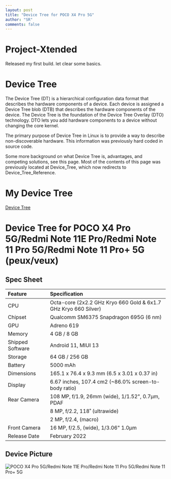 ```yaml
---
layout: post
title: "Device Tree for POCO X4 Pro 5G"
author: "SR"
comments: false
---
```


# Project-Xtended

Released my first build. let clear some basics.

# Device Tree

The Device Tree (DT) is a hierarchical configuration data format that describes the hardware components of a device. Each device is assigned a Device Tree blob (DTB) that describes the hardware components of the device.
The Device Tree is the foundation of the Device Tree Overlay (DTO) technology. DTO lets you add hardware components to a device without changing the core kernel.

The primary purpose of Device Tree in Linux is to provide a way to describe non-discoverable hardware. This information was previously hard coded in source code.

Some more background on what Device Tree is, advantages, and competing solutions, see this page. Most of the contents of this page was previously located at Device_Tree, which now redirects to Device_Tree_Reference.

# My Device Tree

<a href="https://github.com/SauRavRwT/android_device_xiaomi_veux">Device Tree</a>

# Device Tree for POCO X4 Pro 5G/Redmi Note 11E Pro/Redmi Note 11 Pro 5G/Redmi Note 11 Pro+ 5G (peux/veux)

## Spec Sheet

| Feature          | Specification                                                   |
| :--------------- | :-------------------------------------------------------------- |
| CPU              | Octa-core (2x2.2 GHz Kryo 660 Gold & 6x1.7 GHz Kryo 660 Silver) |
| Chipset          | Qualcomm SM6375 Snapdragon 695G (6 nm)                          |
| GPU              | Adreno 619                                                      |
| Memory           | 4 GB / 8 GB                                                     |
| Shipped Software | Android 11, MIUI 13                                             |
| Storage          | 64 GB / 256 GB                                                  |
| Battery          | 5000 mAh                                                        |
| Dimensions       | 165.1 x 76.4 x 9.3 mm (6.5 x 3.01 x 0.37 in)                    |
| Display          | 6.67 inches, 107.4 cm2 (~86.0% screen-to-body ratio)            |
| Rear Camera      | 108 MP, f/1.9, 26mm (wide), 1/1.52", 0.7µm, PDAF                |
|                  | 8 MP, f/2.2, 118˚ (ultrawide)                                   |
|                  | 2 MP, f/2.4, (macro)                                            |
| Front Camera     | 16 MP, f/2.5, (wide), 1/3.06" 1.0µm                             |
| Release Date     | February 2022                                                   |

## Device Picture

![POCO X4 Pro 5G/Redmi Note 11E Pro/Redmi Note 11 Pro 5G/Redmi Note 11 Pro+ 5G](https://fdn2.gsmarena.com/vv/pics/xiaomi/xiaomi-poco-x4-pro-2.jpg "POCO X4 Pro 5G/Redmi Note 11E Pro/Redmi Note 11 Pro 5G/Redmi Note 11 Pro+ 5G")
